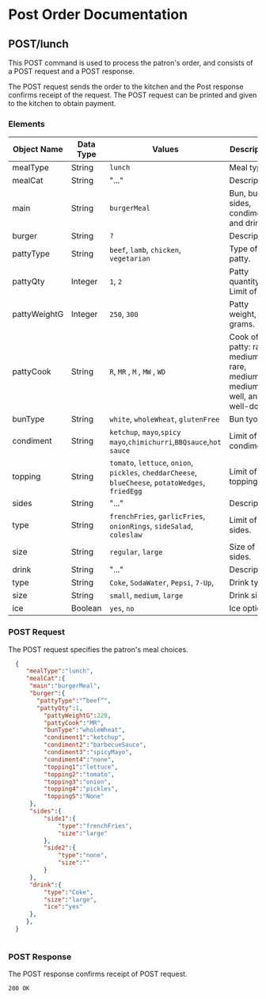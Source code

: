 # Post Order Documentation

## POST/lunch 

This POST command is used to process the patron's order, and consists of a POST request and a POST response.

The POST request sends the order to the kitchen and the Post response confirms receipt of the request.
The POST request can be printed and given to the kitchen  to obtain payment.

### Elements

| Object Name   | Data Type     | Values         | Description    |
| ------------- | ------------- | -------------- | ------------- |
| mealType     | String         |``lunch``       | Meal type. | 
| mealCat      | String         |"..."           |  Description. |
| main         | String         |``burgerMeal``  | Bun, burger, sides, condiments, and drink.|
| burger       | String         |``?``           | Description |
| pattyType    | String         | ``beef``, ``lamb``, ``chicken``, ``vegetarian`` | Type of patty. | 
| pattyQty     | Integer        | ``1``, ``2``   |  Patty quantity. Limit of 2. 
| pattyWeightG | Integer      	| ``250``, ``300``| Patty weight, in grams.  	|
| pattyCook    | String       	| ``R``, ``MR`` , ``M`` , ``MW``  , ``WD``| Cook of patty: rare, medium rare, medium, medium-well, and well-done.|
| bunType      | String        	| ``white``, ``wholeWheat``, ``glutenFree``| Bun tyoe.|
| condiment    | String         | ``ketchup``, ``mayo``,``spicy mayo``,``chimichurri``,``BBQsauce``,``hot sauce``	| Limit of 3 condiments.        
| topping      | String         | ``tomato``, ``lettuce``, ``onion``, ``pickles``, ``cheddarCheese``, ``blueCheese``, ``potatoWedges``, ``friedEgg``| Limit of 4 toppings. 
| sides        | String         | "..."           | Description|
| type         | String         | ``frenchFries``, ``garlicFries``, ``onionRings``, ``sideSalad``, ``coleslaw``	| Limit of 2 sides.|
| size 	       | String        	| ``regular``, ``large`` | Size of sides.            	|
| drink        | String         |"..."             | Description|
| type         | String       	| ``Coke``, ``SodaWater``, ``Pepsi``,  ``7-Up``, | Drink type. |
| size         | String       	| ``small``, ``medium``, ``large``  	| Drink size.  	|
| ice          | Boolean      	| ``yes``, ``no`` 	| Ice option.	|


### POST Request

The POST request specifies the patron's meal choices.

``` JSON
  {
     "mealType":"lunch",
     "mealCat":{
  	  "main":"burgerMeal",
  	  "burger":{
        "pattyType":"”beef”",
        "pattyQty":1,
     	  "pattyWeightG":220,
     	  "pattyCook":"MR",
     	  "bunType":"wholeWheat",
     	  "condiment1":"ketchup",
     	  "condiment2":"barbecueSauce",
          "condiment3":"spicyMayo",
          "condiment4":"none",
     	  "topping1":"lettuce",
          "topping2":"tomato",
     	  "topping3":"onion",
          "topping4":"pickles",
     	  "topping5":"None"
  	  },
  	  "sides":{
     	  "side1":{
        	  "type":"frenchFries",
        	  "size":"large"
     	  },
     	  "side2":{
        	  "type":"none",
        	  "size":""
     	  }
  	  },
  	  "drink":{
     	  "type":"Coke",
     	  "size":"large",
     	  "ice":"yes"
  	  },
     },
  }
  
```

### POST Response

The POST response confirms receipt of POST request.

```HTTP
200 OK
```
